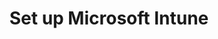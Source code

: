 ---
title: Set up Microsoft Intune
filename: Microsoft365\Security\Intune\Set-up-Microsoft-Intune.md
ms.ms.date: 06/08/2021
---